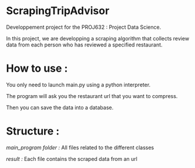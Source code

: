 # ScrapingTripAdvisor

Developpement project for the PROJ632 : Project Data Science.

In this project, we are developping a scraping algorithm that collects review data from each person who has reviewed a specified restaurant.


# How to use :
You only need to launch main.py using a python interpreter.

The program will ask you the restaurant url that you want to compress.

Then you can save the data into a database.


# Structure :
_main_program folder :_
All files related to the different classes

_result :_
Each file contains the scraped data from an url

